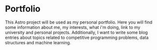# Portfolio

This Astro project will be used as my personal portfolio. Here you will find some information about me, my interests, what i'm doing, link to my university and personal projects. Additionally, I want to write some blog entries about topics related to competitive programming problems, data structures and machine learning.

